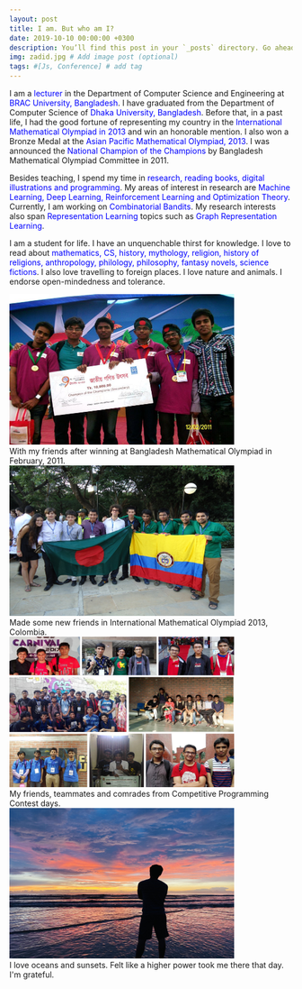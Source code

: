 ```yaml
---
layout: post
title: I am. But who am I?
date: 2019-10-10 00:00:00 +0300
description: You’ll find this post in your `_posts` directory. Go ahead and edit it and re-build the site to see your changes. # Add post description (optional)
img: zadid.jpg # Add image post (optional)
tags: #[Js, Conference] # add tag
---
```


I am a <span style="color:blue;">lecturer</span> in the Department of Computer Science and Engineering at <span style="color:blue;">BRAC University, Bangladesh</span>. I have graduated from the Department of Computer Science of <span style="color:blue;">Dhaka University, Bangladesh</span>. Before that, in a past life, I had the good fortune of representing my country in the <span style="color:blue;">International Mathematical Olympiad in 2013</span> and win an honorable mention. I also won a Bronze Medal at the <span style="color:blue;">Asian Pacific Mathematical Olympiad, 2013</span>. I was announced the <span style="color:blue;">National Champion of the Champions</span> by Bangladesh Mathematical Olympiad Committee in 2011.

Besides teaching, I spend my time in <span style="color:blue;">research, reading books, digital illustrations and programming</span>. My areas of interest in research are <span style="color:blue;">Machine Learning, Deep Learning, Reinforcement Learning and Optimization Theory</span>. Currently, I am working on <span style="color:blue;">Combinatorial Bandits</span>. My research interests also span <span style="color:blue;">Representation Learning</span> topics such as <span style="color:blue;">Graph Representation Learning</span>.

I am a student for life. I have an unquenchable thirst for knowledge. I love to read about <span style="color:blue;">mathematics, CS, history, mythology, religion, history of religions, anthropology, philology, philosophy, fantasy novels, science fictions</span>. I also love travelling to foreign places. I love nature and animals. I endorse open-mindedness and tolerance. 


<div class="responsive">
  <div class="gallery">
    <a target="_blank" href="/assets/img/champ.jpg">
      <img src="/assets/img/champ.jpg" alt="Cinque Terre" width="400" height="267">
    </a>
    <div class="desc">With my friends after winning at Bangladesh Mathematical Olympiad in February, 2011.</div>
  </div>
</div>


<div class="responsive">
  <div class="gallery">
    <a target="_blank" href="/assets/img/colombia.jpg">
      <img src="/assets/img/colombia.jpg" alt="Forest" width="400" height="267">
    </a>
    <div class="desc">Made some new friends in International Mathematical Olympiad 2013, Colombia.</div>
  </div>
</div>

<div class="responsive">
  <div class="gallery">
    <a target="_blank" href="/assets/img/contest.jpg">
      <img src="/assets/img/contest.jpg" alt="Northern Lights" width="400" height="267">
    </a>
    <div class="desc">My friends, teammates and comrades from Competitive Programming Contest days.</div>
  </div>
</div>

<div class="responsive">
  <div class="gallery">
    <a target="_blank" href="/assets/img/ocean.jpg">
      <img src="/assets/img/ocean.jpg" alt="Mountains" width="400" height="267">
    </a>
    <div class="desc">I love oceans and sunsets. Felt like a higher power took me there that day. I'm grateful. </div>
  </div>
</div>


